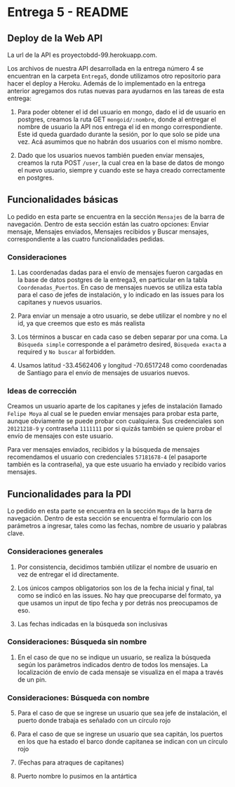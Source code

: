 # Entrega 5 - README

## Deploy de la Web API

La url de la API es proyectobdd-99.herokuapp.com.

Los archivos de nuestra API desarrollada en la entrega número 4 se encuentran en la carpeta `Entrega5`, donde utilizamos otro repositorio para hacer el deploy a Heroku. Además de lo implementado en la entrega anterior agregamos dos rutas nuevas para ayudarnos en las tareas de esta entrega:

1. Para poder obtener el id del usuario en mongo, dado el id de usuario en postgres, creamos la ruta GET `mongoid/:nombre`, donde al entregar el nombre de usuario la API nos entrega el id en mongo correspondiente. Este id queda guardado durante la sesión, por lo que solo se pide una vez. Acá asumimos que no habrán dos usuarios con el mismo nombre.

2. Dado que los usuarios nuevos también pueden enviar mensajes, creamos la ruta POST `/user`, la cual crea en la base de datos de mongo el nuevo usuario, siempre y cuando este se haya creado correctamente en postgres.

## Funcionalidades básicas

Lo pedido en esta parte se encuentra en la sección `Mensajes` de la barra de navegación. Dentro de esta sección están las cuatro opciones: Enviar mensaje, Mensajes enviados, Mensajes recibidos y Buscar mensajes, correspondiente a las cuatro funcionalidades pedidas.

### Consideraciones

1. Las coordenadas dadas para el envío de mensajes fueron cargadas en la base de datos postgres de la entrega3, en particular en la tabla `Coordenadas_Puertos`. En caso de mensajes nuevos se utiliza esta tabla para el caso de jefes de instalación, y lo indicado en las issues para los capitanes y nuevos usuarios.

2. Para enviar un mensaje a otro usuario, se debe utilizar el nombre y no el id, ya que creemos que esto es más realista

3. Los términos a buscar en cada caso se deben separar por una coma. La `Búsqueda simple` corresponde a el parámetro desired, `Búsqueda exacta` a required y `No buscar` al forbidden.

4. Usamos latitud -33.4562406 y longitud -70.6517248 como coordenadas de Santiago para el envío de mensajes de usuarios nuevos.


### Ideas de corrección

Creamos un usuario aparte de los capitanes y jefes de instalación llamado `Felipe Moya` al cual se le pueden enviar mensajes para probar esta parte, aunque obviamente se puede probar con cualquiera. Sus credenciales son `20121218-9` y contraseña `1111111` por si quizás también se quiere probar el envío de mensajes con este usuario.

Para ver mensajes enviados, recibidos y la búsqueda de mensajes recomendamos el usuario con credenciales `57181678-4` (el pasaporte también es la contraseña), ya que este usuario ha enviado y recibido varios mensajes.

## Funcionalidades para la PDI

Lo pedido en esta parte se encuentra en la sección `Mapa` de la barra de navegación. Dentro de esta sección se encuentra el formulario con los parámetros a ingresar, tales como las fechas, nombre de usuario y palabras clave.

### Consideraciones generales

1. Por consistencia, decidimos también utilizar el nombre de usuario en vez de entregar el id directamente.

2. Los únicos campos obligatorios son los de la fecha inicial y final, tal como se indicó en las issues. No hay que preocuparse del formato, ya que usamos un input de tipo fecha y por detrás nos preocupamos de eso.

3. Las fechas indicadas en la búsqueda son inclusivas

### Consideraciones: Búsqueda sin nombre

1. En el caso de que no se indique un usuario, se realiza la búsqueda según los parámetros indicados dentro de todos los mensajes. La localización de envío de cada mensaje se visualiza en el mapa a través de un pin.

### Consideraciones: Búsqueda con nombre

5. Para el caso de que se ingrese un usuario que sea jefe de instalación, el puerto donde trabaja es señalado con un círculo rojo

6. Para el caso de que se ingrese un usuario que sea capitán, los puertos en los que ha estado el barco donde capitanea se indican con un círculo rojo

7. (Fechas para atraques de capitanes)

8. Puerto nombre lo pusimos en la antártica